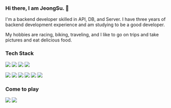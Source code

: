 ### Hi there, I am JeongSu. 👋
I'm a backend developer skilled in API, DB, and Server.
I have three years of backend development experience and am studying to be a good developer.

My hobbies are racing, biking, traveling,
and I like to go on trips and take pictures and eat delicious food.

### **Tech Stack**

<img src="https://img.shields.io/badge/Java-007396?style=flat-square&logo=java&logoColor=white"/> <img src="https://img.shields.io/badge/SpringBoot-6DB33F?style=flat-square&logo=springBoot&logoColor=white"/> <img src="https://img.shields.io/badge/Python-3776AB?style=flat-square&logo=python&logoColor=white"/> <img src="https://img.shields.io/badge/Django-092E20?style=flat-square&logo=django&logoColor=white"/>

<img src="https://img.shields.io/badge/Oracle-F80000?style=flat-square&logo=oracle&logoColor=white"/> <img src="https://img.shields.io/badge/Mssql-CC2927?style=flat-square&logo=microsoft%20sql%20server&logoColor=white"/> <img src="https://img.shields.io/badge/Docker-2496ED?style=flat-square&logo=docker&logoColor=white"/> <img src="https://img.shields.io/badge/Linux-FCC624?style=flat-square&logo=linux&logoColor=white"/> <img src="https://img.shields.io/badge/GitLab-FC6D26?style=flat-square&logo=gitlab&logoColor=white"/> <img src="https://img.shields.io/badge/Jenkins-D24939?style=flat-square&logo=jenkins&logoColor=white"/>

### **Come to play**
<a href="https://integer-ji.tistory.com/"><img src="https://img.shields.io/badge/Blog-30363D?style=flat-square&logo=GitHub-Sponsors&logoColor=white"/></a> <a href="jjs9536@gmail.com"><img src="https://img.shields.io/badge/Gmail-EA4335?style=flat-square&logo=gmail&logoColor=white"/></a>

<!--
**integerJI/integerJI** is a ✨ _special_ ✨ repository because its `README.md` (this file) appears on your GitHub profile.

Here are some ideas to get you started:

- 🔭 I’m currently working on ...
- 🌱 I’m currently learning ...
- 👯 I’m looking to collaborate on ...
- 🤔 I’m looking for help with ...
- 💬 Ask me about ...
- 📫 How to reach me: ...
- 😄 Pronouns: ...
- ⚡ Fun fact: ...
-->
